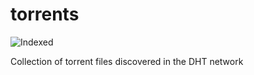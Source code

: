 torrents 
========
![Indexed](https://img.shields.io/badge/indexed-208356-blue)

Collection of torrent files discovered in the DHT network
